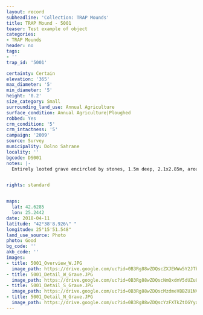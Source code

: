 ```yaml
---
layout: record
subheadline: 'Collection: TRAP Mounds'
title: TRAP Mound - 5001
teaser: Test example of object
categories:
- TRAP Mounds
header: no
tags:
- ''
trap_id: '5001'

certainty: Certain
elevation: '365'
max_diameter: '5'
min_diameter: '5'
height: '0.2'
size_category: Small
surrounding_land_use: Annual Agriculture
surface_condition: Annual Agriculture|Ploughed
robbed: Yes
crm_condition: '5'
crm_intactness: '5'
campaign: '2009'
source: Survey
municipality: Dolno Sahrane
locality: ''
bgcode: DS001
notes: |-
  Entirely looted grave encircled by stones, 1.5m deep, 2.1x2.85m, around the grave several large stones (ca 15 m circle around), soil from grave around.


rights: standard


maps:
  lat: 42.6285
  lon: 25.2442
date: 2018-04-11
latitude: "42°38'8.926\" "
longitude: 25°15'51.548"
land_use_source: Photo
photo: Good
bg_code: ''
akb_code: ''
images:
- title: 5001_Overview_W.JPG
  image_path: https://drive.google.com/uc?id=0B3Rg88wZDQscZXJEWWw5Y2JTbGM
- title: 5001_Detail_W_Grave.JPG
  image_path: https://drive.google.com/uc?id=0B3Rg88wZDQscNmQxdmV5dUZuUmc
- title: 5001_Detail_S_Grave.JPG
  image_path: https://drive.google.com/uc?id=0B3Rg88wZDQscMzdmeVBBZU1NVmc
- title: 5001_Detail_N_Grave.JPG
  image_path: https://drive.google.com/uc?id=0B3Rg88wZDQscYzFXTkZtOGYyalE
---
```

